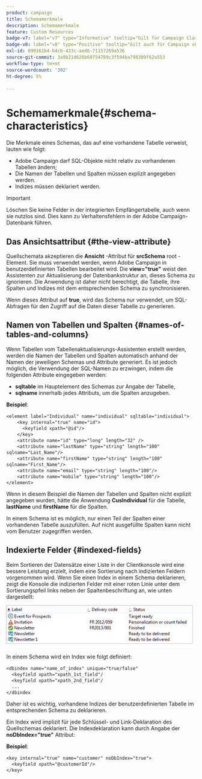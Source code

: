 ```yaml
---
product: campaign
title: Schemamerkmale
description: Schemamerkmale
feature: Custom Resources
badge-v7: label="v7" type="Informative" tooltip="Gilt für Campaign Classic v7"
badge-v8: label="v8" type="Positive" tooltip="Gilt auch für Campaign v8"
exl-id: 099161b4-b4cb-433c-aed6-71157269a536
source-git-commit: 3a9b21d626b60754789c3f594ba798309f62a553
workflow-type: tm+mt
source-wordcount: '392'
ht-degree: 5%

---
```


# Schemamerkmale{#schema-characteristics}



Die Merkmale eines Schemas, das auf eine vorhandene Tabelle verweist, lauten wie folgt:

* Adobe Campaign darf SQL-Objekte nicht relativ zu vorhandenen Tabellen ändern;
* Die Namen der Tabellen und Spalten müssen explizit angegeben werden.
* Indizes müssen deklariert werden.

>[!IMPORTANT]
>
>Löschen Sie keine Felder in der integrierten Empfängertabelle, auch wenn sie nutzlos sind. Dies kann zu Verhaltensfehlern in der Adobe Campaign-Datenbank führen.

## Das Ansichtsattribut {#the-view-attribute}

Quellschemata akzeptieren die **Ansicht** -Attribut für **srcSchema** root -Element. Sie muss verwendet werden, wenn Adobe Campaign in benutzerdefinierten Tabellen bearbeitet wird. Die **view=&quot;true&quot;** weist den Assistenten zur Aktualisierung der Datenbankstruktur an, dieses Schema zu ignorieren. Die Anwendung ist daher nicht berechtigt, die Tabelle, ihre Spalten und Indizes mit dem entsprechenden Schema zu synchronisieren.

Wenn dieses Attribut auf **true**, wird das Schema nur verwendet, um SQL-Abfragen für den Zugriff auf die Daten dieser Tabelle zu generieren.

## Namen von Tabellen und Spalten {#names-of-tables-and-columns}

Wenn Tabellen vom Tabellenaktualisierungs-Assistenten erstellt werden, werden die Namen der Tabellen und Spalten automatisch anhand der Namen der jeweiligen Schemas und Attribute generiert. Es ist jedoch möglich, die Verwendung der SQL-Namen zu erzwingen, indem die folgenden Attribute eingegeben werden:

* **sqltable** im Hauptelement des Schemas zur Angabe der Tabelle,
* **sqlname** innerhalb jedes Attributs, um die Spalten anzugeben.

**Beispiel**:

```
<element label="Individual" name="individual" sqltable="individual">
    <key internal="true" name="id">
      <keyfield xpath="@id"/>
    </key> 
    <attribute name="id" type="long" length="32" />
    <attribute name="lastName" type="string" length="100" sqlname="Last_Name"/>
    <attribute name="firstName" type="string" length="100" sqlname="First_Name"/>
    <attribute name="email" type="string" length="100"/>
    <attribute name="mobile" type="string" length="100"/>
</element>
```

Wenn in diesem Beispiel die Namen der Tabellen und Spalten nicht explizit angegeben wurden, hätte die Anwendung **CusIndividual** für die Tabelle, **lastName** und **firstName** für die Spalten.

In einem Schema ist es möglich, nur einen Teil der Spalten einer vorhandenen Tabelle auszufüllen. Auf nicht ausgefüllte Spalten kann nicht vom Benutzer zugegriffen werden.

## Indexierte Felder {#indexed-fields}

Beim Sortieren der Datensätze einer Liste in der Clientkonsole wird eine bessere Leistung erzielt, indem eine Sortierung nach indizierten Feldern vorgenommen wird. Wenn Sie einen Index in einem Schema deklarieren, zeigt die Konsole die indizierten Felder mit einer roten Linie unter dem Sortierungspfeil links neben der Spaltenbeschriftung an, wie unten dargestellt:

![](assets/s_ncs_integration_mapping_index.png)

In einem Schema wird ein Index wie folgt definiert:

```
<dbindex name="name_of_index" unique="true/false"
  <keyfield xpath="xpath_1st_field"/
  <keyfield xpath="xpath_2nd_field"/
  ...
</dbindex
```

Daher ist es wichtig, vorhandene Indizes der benutzerdefinierten Tabelle im entsprechenden Schema zu deklarieren.

Ein Index wird implizit für jede Schlüssel- und Link-Deklaration des Quellschemas deklariert. Die Indexdeklaration kann durch Angabe der **noDbIndex=&quot;true&quot;** Attribut:

**Beispiel**:

```
<key internal="true" name="customer" noDbIndex="true">
  <keyfield xpath="@customerId"/>
</key>
```
